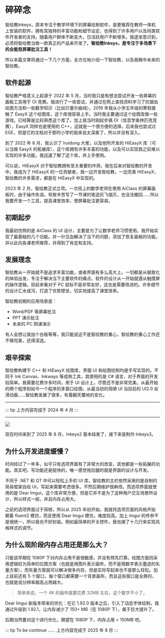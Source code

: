 # 碎碎念

智绘教Inkeys，原本专注于教学环境下的屏幕绘制软件，是更推荐在教师一体机上安装的软件，拥有其独特的丰富功能和细节设定，也得到了许多用户以及同类软件开发者的支持。随着用户群体不断变大，日活跃用户不断增多。我逐渐意识到，必须将智绘教当做一款真正的产品来开发了。**智绘教Inkeys，是专注于多场景下的全能型屏幕批注工具！**   

所以本篇文章将通过一下几个方面，全方位地介绍一下智绘教，以及我眼中未来的智绘教。

## 软件起源
智绘教严格意义上起源于 2022 年 5 月，当时我只是有想法尝试开发一些屏幕的画板工具用于 OI 竞赛。我进行了一些尝试，并通过在网上查找资料学习了抗锯齿绘图方法和一些数学知识（比如贝塞尔曲线）。2019 年我从小学五年级的寒假接触了 EasyX 这个绘图库，这个库很容易上手。当时我主要通过这个绘图库做一些游戏，已经算是比较熟悉这个库了。加上我当时刚起步搞 OI（信息学奥林匹克竞赛），EasyX 同样也是使用的 C++，这就是一个很方便的选择。后来我也尝试过 EGE，但是它的文档对于那时小学的我来说太深奥了，所以并没有深入。

到了 2022 年 8 月，我认识了 huidong 大佬，以及他所开发的 HiEasyX 库（可以当做 EasyX 的拓展库），这个库拥有许多丰富的功能，以及可以实现我之前难以实现的许多功能，我迅速了解了这个库，并上手使用。

可以说，HiEasyX 对于智绘教拥有至关重要的作用，我在后来对智绘教的开发中，我成为了 HiEasyX 的一位贡献者，我一边开发智绘教，一边完善 HiEasyX，智绘教的许多需求，都是在 HiEasyX 中实现的。

2023 年 2 月，智绘教正式立项。一次班上的数学老师在使用 AiClass 的屏幕画板时，由于操作失误。导致辛苦写了一节课的笔迹灰飞烟灭，也没法撤回……所以我要开发一个工具，提高课堂效率，使屏幕批注更容易。

## 初期起步
我最初仿照的是 AiClass 的 UI 设计，主要是为了让数学老师习惯使用。我开始实现了最基础的几个功能。并一针见血解决了当下的问题，添加了恢复画板的功能。并以此向各课老师推荐，并得到了肯定和支持。

## 发展理念
智绘教从一开始就不是追求丰富功能，或者界面有多么高大上。一切都是从极致化的体验出发，专注于解决当下主要软件的痛点。软件的设计从一开始就遵从触摸屏的操作逻辑，目前来看对于 PC 鼠标不是非常友好，这也是需要改进的。许多细节的设计汇水成河，打造了优势壁垒，切实地提高了课堂效率。

智绘教初期的应用场景是：
- Word/PDF 等屏幕批注
- PPT 演示批注
- 未来的 PC 网课演示

有人会想让我加个白板等等，我只能说这不是智绘教的重心，智绘教的重心工作还不够完美，还得深造。 
## 艰辛探索
智绘教构建于 C++ 和 HiEasyX 绘图库，界面 UI 和绘图绘制均是手写实现的。不同于 Ink Canvas、Inkways 等成熟工具，其使用的是 C# 语言，对于界面的开发较简单。我需要花费许多时间，用于 UI 设计上，尽管还不是非常完美。从最开始的两个程序到如今一个程序的多窗口绘图，从最当初的简陋 UI 当目前的 UI2.0 丝滑动画……智绘教发展了很多，有着翻天覆地的变化。    

---

::: tip
上方内容完成于 2024 年 4 月
:::

---

![](ui2.0.png)  

现在时间来到了 2025 年 8 月，Inkeys2 基本结束了，接下来是制作 Inkeys3。 

## 为什么开发进度缓慢？
时间经过了一年多，似乎只有选项界面有了非常大的改变，其他都是一些拓展的功能。其实吧，写功能还是挺快的，唯一感觉拖后腿的就是界面的设计与开发。  

不同于 .NET 和 QT 中可以轻松上手的 UI 库，智绘教的主栏依然采用的是自制的简易框架自绘 UI，写起来需要考虑很多。不然后期维护很麻烦。而选项界面就使用的是 Dear Imgui，这个库非常方便，但是它并不是为了这种用户交互场景所设计，所以样式一般，并且内存占用大。  

之前的选项界面过于简陋，所以从 2025 年初开始，我就将选项页面的风格开始朝着 fluent2 模仿，而且使用 Dear Imgui 模仿，难度较高。加上 imgui 的传参不是很统一，所以我也不好封装。例如最简单的开关控件，我也搞了十几行来实现风格样式的调节。  

## 为什么现阶段内存占用还是那么大？
只能说早期在 1080P 下对内存占用不是很敏感，并没有预先打算。绘图方面则采用逻辑较为简单的位图方案（也就是用图片表示画布，而不是用数字表示墨迹的矢量方案），而矢量方案就可以解决很多内存，但是实际写起来也不是那么轻松。加上目前还有 5 个窗口，每个窗口都需要一个背景画布，而且这些窗口是全屏的，也就是说分辨率越高占用越大。  

> 简单来说，一个 4K 的画布就要花费 32MB 左右，这个数字不小了。  

Dear Imgui 新版本带来的优化：在它 1.92.0 版本之后，引入了动态字体绘制，我通过升级到 1.92.1，让内存减少了 150+ MB（在 1080P 下），属于巨大提升了。  

后期当然要对这个进行优化，期望在 1080P 下，内存占用 < 150MB 吧。  

::: tip To be continue ……
上方内容完成于 2025 年 8 月
:::
